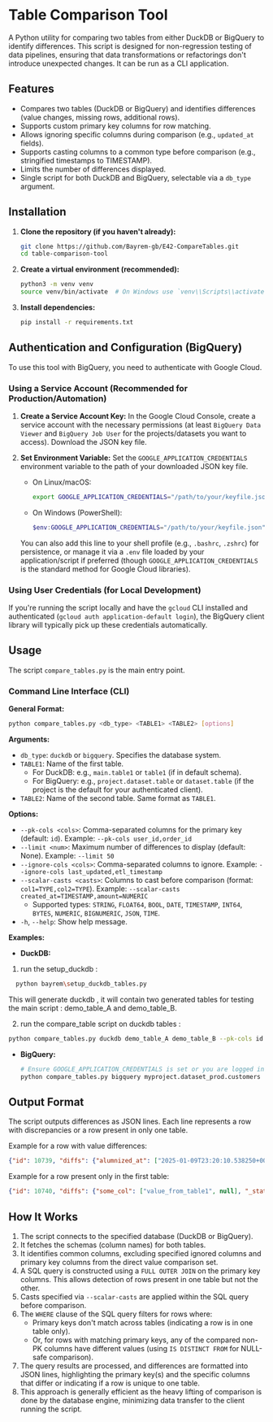 # Table Comparison Tool

A Python utility for comparing two tables from either DuckDB or BigQuery to identify differences. This script is designed for non-regression testing of data pipelines, ensuring that data transformations or refactorings don't introduce unexpected changes. It can be run as a CLI application.

## Features

- Compares two tables (DuckDB or BigQuery) and identifies differences (value changes, missing rows, additional rows).
- Supports custom primary key columns for row matching.
- Allows ignoring specific columns during comparison (e.g., `updated_at` fields).
- Supports casting columns to a common type before comparison (e.g., stringified timestamps to TIMESTAMP).
- Limits the number of differences displayed.
- Single script for both DuckDB and BigQuery, selectable via a `db_type` argument.

## Installation

1. **Clone the repository (if you haven't already):**

   ```bash
   git clone https://github.com/Bayrem-gb/E42-CompareTables.git
   cd table-comparison-tool
   ```
2. **Create a virtual environment (recommended):**

   ```bash
   python3 -m venv venv
   source venv/bin/activate  # On Windows use `venv\\Scripts\\activate`
   ```
3. **Install dependencies:**
  
   ```bash
   pip install -r requirements.txt
   ```

## Authentication and Configuration (BigQuery)

To use this tool with BigQuery, you need to authenticate with Google Cloud.

### Using a Service Account (Recommended for Production/Automation)

1. **Create a Service Account Key:** In the Google Cloud Console, create a service account with the necessary permissions (at least `BigQuery Data Viewer` and `BigQuery Job User` for the projects/datasets you want to access). Download the JSON key file.
2. **Set Environment Variable:** Set the `GOOGLE_APPLICATION_CREDENTIALS` environment variable to the path of your downloaded JSON key file.
   * On Linux/macOS:
     ```bash
     export GOOGLE_APPLICATION_CREDENTIALS="/path/to/your/keyfile.json"
     ```
   * On Windows (PowerShell):
     ```powershell
     $env:GOOGLE_APPLICATION_CREDENTIALS="/path/to/your/keyfile.json"
     ```

   You can also add this line to your shell profile (e.g., `.bashrc`, `.zshrc`) for persistence, or manage it via a `.env` file loaded by your application/script if preferred (though `GOOGLE_APPLICATION_CREDENTIALS` is the standard method for Google Cloud libraries).

### Using User Credentials (for Local Development)

If you're running the script locally and have the `gcloud` CLI installed and authenticated (`gcloud auth application-default login`), the BigQuery client library will typically pick up these credentials automatically.

## Usage

The script `compare_tables.py` is the main entry point.

### Command Line Interface (CLI)

**General Format:**

```bash
python compare_tables.py <db_type> <TABLE1> <TABLE2> [options]
```

**Arguments:**

* `db_type`: `duckdb` or `bigquery`. Specifies the database system.
* `TABLE1`: Name of the first table.
  * For DuckDB: e.g., `main.table1` or `table1` (if in default schema).
  * For BigQuery: e.g., `project.dataset.table` or `dataset.table` (if the project is the default for your authenticated client).
* `TABLE2`: Name of the second table. Same format as `TABLE1`.

**Options:**

* `--pk-cols <cols>`: Comma-separated columns for the primary key (default: `id`). Example: `--pk-cols user_id,order_id`
* `--limit <num>`: Maximum number of differences to display (default: None). Example: `--limit 50`
* `--ignore-cols <cols>`: Comma-separated columns to ignore. Example: `--ignore-cols last_updated,etl_timestamp`
* `--scalar-casts <casts>`: Columns to cast before comparison (format: `col1=TYPE,col2=TYPE`). Example: `--scalar-casts created_at=TIMESTAMP,amount=NUMERIC`
  * Supported types: `STRING`, `FLOAT64`, `BOOL`, `DATE`, `TIMESTAMP`, `INT64`, `BYTES`, `NUMERIC`, `BIGNUMERIC`, `JSON`, `TIME`.
* `-h`, `--help`: Show help message.

**Examples:**

* **DuckDB:**
1. run the setup_duckdb :
  ```bash
    python bayrem\setup_duckdb_tables.py
   ```
   This will generate duckdb , it will contain two generated tables for testing the main script : demo_table_A and demo_table_B.

2. run the compare_table script on duckdb tables :    
  ```bash
  python compare_tables.py duckdb demo_table_A demo_table_B --pk-cols id --ignore-cols last_login --limit 20
  ```
* **BigQuery:**
  ```bash
  # Ensure GOOGLE_APPLICATION_CREDENTIALS is set or you are logged in via gcloud
  python compare_tables.py bigquery myproject.dataset_prod.customers myproject.dataset_staging.customers_temp --pk-cols customer_id --scalar-casts signup_date=DATE
  ```

## Output Format

The script outputs differences as JSON lines. Each line represents a row with discrepancies or a row present in only one table.

Example for a row with value differences:

```json
{"id": 10739, "diffs": {"alumnized_at": ["2025-01-09T23:20:10.538250+00:00", null], "_status": "value_differences"}}
```

Example for a row present only in the first table:

```json
{"id": 10740, "diffs": {"some_col": ["value_from_table1", null], "_status": "present_in_table1_only"}}
```

## How It Works

1. The script connects to the specified database (DuckDB or BigQuery).
2. It fetches the schemas (column names) for both tables.
3. It identifies common columns, excluding specified ignored columns and primary key columns from the direct value comparison set.
4. A SQL query is constructed using a `FULL OUTER JOIN` on the primary key columns. This allows detection of rows present in one table but not the other.
5. Casts specified via `--scalar-casts` are applied within the SQL query before comparison.
6. The `WHERE` clause of the SQL query filters for rows where:
   * Primary keys don't match across tables (indicating a row is in one table only).
   * Or, for rows with matching primary keys, any of the compared non-PK columns have different values (using `IS DISTINCT FROM` for NULL-safe comparison).
7. The query results are processed, and differences are formatted into JSON lines, highlighting the primary key(s) and the specific columns that differ or indicating if a row is unique to one table.
8. This approach is generally efficient as the heavy lifting of comparison is done by the database engine, minimizing data transfer to the client running the script.

